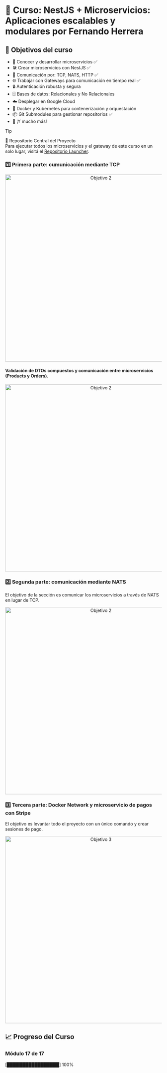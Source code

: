# 📘 Curso: NestJS + Microservicios: Aplicaciones escalables y modulares por Fernando Herrera

## 🎯 Objetivos del curso
- 🚀 Conocer y desarrollar microservicios ✅
- 🛠 Crear microservicios con NestJS ✅
- 🔗 Comunicación por: TCP, NATS, HTTP ✅
- 🌐 Trabajar con Gateways para comunicación en tiempo real ✅
- 🔒 Autenticación robusta y segura
- 🗄 Bases de datos: Relacionales y No Relacionales
- ☁️ Desplegar en Google Cloud
- 🐳 Docker y Kubernetes para contenerización y orquestación
- 📦 Git Submodules para gestionar repositorios ✅
- 🎯 ¡Y mucho más!

> [!TIP]
> 🚀 Repositorio Central del Proyecto  
> Para ejecutar todos los microservicios y el gateway de este curso en un solo lugar, visitá el [Repositorio Launcher](https://github.com/AbrilSabatini/nest-microservices-launcher.git).

### 1️⃣ Primera parte: cumunicación mediante TCP
<p align="center"><img src="https://github.com/user-attachments/assets/5967241f-d6b5-4ed7-9f6c-9d333e9584dc" width="600" alt="Objetivo 2"> </p>

#### Validación de DTOs compuestos y comunicación entre microservicios (Products y Orders).
<p align="center"><img src="https://github.com/user-attachments/assets/f771c848-1570-495a-9ac8-eef1fb5cb431" width="600" alt="Objetivo 2"> </p> 

### 2️⃣ Segunda parte: comunicación mediante NATS
El objetivo de la sección es comunicar los microservicios a través de NATS en lugar de TCP.
<p align="center"><img src="https://github.com/user-attachments/assets/86ca0e31-84c2-4048-bf32-c5c36e007fa2" width="600" alt="Objetivo 2"> </p>

### 3️⃣ Tercera parte: Docker Network y microservicio de pagos con Stripe
El objetivo es levantar todo el proyecto con un único comando y crear sesiones de pago.
<p align="center"><img src="https://github.com/user-attachments/assets/4814b27a-1c68-4d57-9ab3-c49781186f22" width="600" alt="Objetivo 3"> </p>  

## 📈 Progreso del Curso
### Módulo 17 de 17
[█████████████████] 100%
